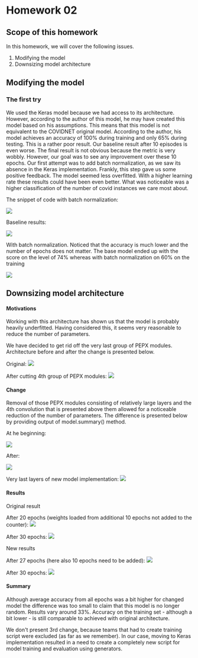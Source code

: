 Homework 02
===


## Scope of this homework

In this homework, we will cover the following issues.

1. Modifying the model
2. Downsizing model architecture




Modifying the model
---


### The first try

We used the Keras model because we had access to its architecture. However, according to the author of this model, he may have created this model based on his assumptions. This means that this model is not equivalent to the COVIDNET original model. According to the author, his model achieves an accuracy of 100% during training and only 65% during testing. This is a rather poor result. Our baseline result after 10 episodes is even worse. The final result is not obvious because the metric is very wobbly. However, our goal was to see any improvement over these 10 epochs. Our first attempt was to add batch normalization, as we saw its absence in the Keras implementation. Frankly, this step gave us some positive feedback. The model seemed less overfitted. With a higher learning rate these results could have been even better. What was noticeable was a higher classification of the number of covid instances we care most about.

The snippet of code with batch normalization:

![](https://i.imgur.com/2yeYf2e.png)

Baseline results:

![](https://i.imgur.com/X010As5.png)

With batch normalization. Noticed that the accuracy is much lower and the number of epochs does not matter. The base model ended up with the score on the level of 74% whereas with batch normalization on 60% on the training

![](https://i.imgur.com/X7ZssMM.png)

Downsizing model architecture
---

#### Motivations

Working with this architecture has shown us that the model is probably heavily underfitted. Having considered this, it seems very reasonable to reduce the number of parameters.

We have decided to get rid off the very last group of PEPX modules. Architecture before and after the change is presented below.

Original:
![](https://i.imgur.com/O55R4La.png)

After cutting 4th group of PEPX modules:
![](https://i.imgur.com/fCuvMOd.png)


#### Change


Removal of those PEPX modules consisting of relatively large layers and the 4th convolution that is presented above them allowed for a noticeable reduction of the number of parameters. The difference is presented below by providing output of model.summary() method. 

At he beginning:

![](https://i.imgur.com/B2NWqFe.png)

After:

![](https://i.imgur.com/XhfioO3.png)

Very last layers of new model implementation:
![](https://i.imgur.com/TGnKvwD.png)



#### Results

Original result

After 20 epochs (weights loaded from additional 10 epochs not added to the counter):
![](https://i.imgur.com/RdABlJi.png)

After 30 epochs:
![](https://i.imgur.com/XqenmJE.png)


New results


After 27 epochs (here also 10 epochs need to be added):
![](https://i.imgur.com/4NbioTJ.png)

After 30 epochs:
![](https://i.imgur.com/NRCtJ7J.png)


#### Summary

Although average accuracy from all epochs was a bit higher for changed model the difference was too small to claim that this model is no longer random. Results vary around 33%. Accuracy on the training set - although a bit lower - is still comparable to achieved with original architecture.




We don't present 3rd change, because teams that had to create training script were excluded (as far as we remember). In our case, moving to Keras implementation resulted in a need to create a completely new script for model training and evaluation using generators.
